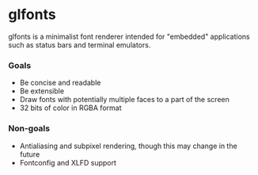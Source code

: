# glfonts
glfonts is a minimalist font renderer intended for "embedded" applications such as status bars and terminal emulators.
### Goals
- Be concise and readable
- Be extensible
- Draw fonts with potentially multiple faces to a part of the screen
- 32 bits of color in RGBA format
### Non-goals
- Antialiasing and subpixel rendering, though this may change in the future
- Fontconfig and XLFD support
